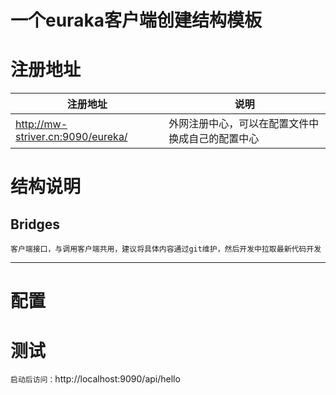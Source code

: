 # 一个euraka客户端创建结构模板
# 注册地址
|注册地址| 说明|
 |---|---|
|http://mw-striver.cn:9090/eureka/| 外网注册中心，可以在配置文件中换成自己的配置中心|


# 结构说明
## Bridges

`客户端接口，与调用客户端共用，建议将具体内容通过git维护，然后开发中拉取最新代码开发 `

---
# 配置


# 测试

`启动后访问：`http://localhost:9090/api/hello
 